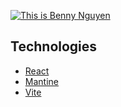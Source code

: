 [![This is Benny Nguyen](https://bennynguyen.dev/images/thumbnail.png)](https://bennynguyen.dev)

## Technologies

- [React](https://reactjs.org/)
- [Mantine](https://mantine.dev/)
- [Vite](https://vitejs.dev/)
